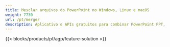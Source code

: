 ```yaml
---
title: Mesclar arquivos do PowerPoint no Windows, Linux e macOS
weight: 7730
url: /pt/merger
description: Aplicativo e APIs gratuitos para combinar PowerPoint PPT, PPS, PPTX, POTX, PPSX, PPTM, PPSM, POTM, ODP e OTP
---
```


{{< blocks/products/pf/agp/feature-solution >}} 

